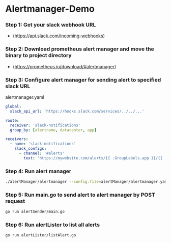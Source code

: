 # Alertmanager-Demo

### Step 1: Get your slack webhook URL

- (https://api.slack.com/incoming-webhooks)

### Step 2: Download prometheus alert manager and move the binary to project directory
  
- (https://prometheus.io/download/#alertmanager)
    
### Step 3: Configure alert manager for sending alert to specified slack URL

alertmanager.yaml
```yaml
global:
  slack_api_url: 'https://hooks.slack.com/services/../../...'

route:
  receiver: 'slack-notifications'
  group_by: [alertname, datacenter, app]

receivers:
  - name: 'slack-notifications'
    slack_configs:
      - channel: '#alerts'
        text: 'https://mywebsite.com/alerts/{{ .GroupLabels.app }}/{{ .GroupLabels.alertname }}'
```
### Step 4: Run alert manager 

```bash
./alertManager/alertmanager --config.file=alertManager/alertmanager.yaml

```
### Step 5: Run main.go to send alert to alert manager by POST request 

```bash
go run alertSender/main.go

```
### Step 6: Run alertLister to list all alerts

``` bash
go run alertLister/listAlert.go
```